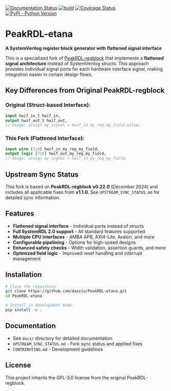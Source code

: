 [![Documentation Status](https://readthedocs.org/projects/peakrdl-etana/badge/?version=latest)](http://peakrdl-etana.readthedocs.io)
[![build](https://github.com/daxzio/PeakRDL-etana/workflows/build/badge.svg)](https://github.com/daxzio/PeakRDL-etana/actions?query=workflow%3Abuild+branch%3Amain)
[![Coverage Status](https://coveralls.io/repos/github/daxzio/PeakRDL-etana/badge.svg?branch=main)](https://coveralls.io/github/daxzio/PeakRDL-etana?branch=main)
[![PyPI - Python Version](https://img.shields.io/pypi/pyversions/peakrdl-etana.svg)](https://pypi.org/project/peakrdl-etana)

# PeakRDL-etana

**A SystemVerilog register block generator with flattened signal interface**

This is a specialized fork of [PeakRDL-regblock](https://github.com/SystemRDL/PeakRDL-regblock) that implements a **flattened signal architecture** instead of SystemVerilog structs. This approach provides individual signal ports for each hardware interface signal, making integration easier in certain design flows.

## Key Differences from Original PeakRDL-regblock

### **Original (Struct-based Interface):**
```systemverilog
input hwif_in_t hwif_in,
output hwif_out_t hwif_out,
// Usage: assign my_signal = hwif_in.my_reg.my_field.value;
```

### **This Fork (Flattened Interface):**
```systemverilog
input wire [7:0] hwif_in_my_reg_my_field,
output logic [7:0] hwif_out_my_reg_my_field,
// Usage: assign my_signal = hwif_in_my_reg_my_field;
```

## Upstream Sync Status

This fork is based on **PeakRDL-regblock v0.22.0** (December 2024) and includes all applicable fixes from **v1.1.0**. See `UPSTREAM_SYNC_STATUS.md` for detailed sync information.

## Features

- **Flattened signal interface** - Individual ports instead of structs
- **Full SystemRDL 2.0 support** - All standard features supported
- **Multiple CPU interfaces** - AMBA APB, AXI4-Lite, Avalon, and more
- **Configurable pipelining** - Options for high-speed designs
- **Enhanced safety checks** - Width validation, assertion guards, and more
- **Optimized field logic** - Improved reset handling and interrupt management

## Installation

```bash
# Clone the repository
git clone https://github.com/daxzio/PeakRDL-etana.git
cd PeakRDL-etana

# Install in development mode
pip install -e .
```

## Documentation

- See `docs/` directory for detailed documentation
- `UPSTREAM_SYNC_STATUS.md` - Fork sync status and applied fixes
- `CONTRIBUTING.md` - Development guidelines

## License

This project inherits the GPL-3.0 license from the original PeakRDL-regblock.
